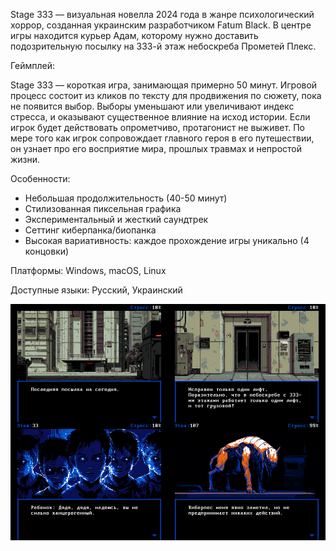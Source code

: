 Stage 333 — визуальная новелла 2024 года в жанре психологический хоррор, созданная украинским разработчиком Fatum Black. В центре игры находится курьер Адам, которому нужно доставить подозрительную посылку на 333-й этаж небоскреба Прометей Плекс.

Геймплей:

Stage 333 — короткая игра, занимающая примерно 50 минут. Игровой процесс состоит из кликов по тексту для продвижения по сюжету, пока не появится выбор. Выборы уменьшают или увеличивают индекс стресса, и оказывают существенное влияние на исход истории. Если игрок будет действовать опрометчиво, протагонист не выживет. По мере того как игрок сопровождает главного героя в его путешествии, он узнает про его восприятие мира, прошлых травмах и непростой жизни.

Особенности:

- Небольшая продолжительность (40-50 минут)
- Стилизованная пиксельная графика
- Экспериментальный и жесткий саундтрек
- Сеттинг киберпанка/биопанка
- Высокая вариативность: каждое прохождение игры уникально (4 концовки)

Платформы: Windows, macOS, Linux

Доступные языки: Русский, Украинский

<img src="https://github.com/fatumblack/Stage-333-VN/blob/main/screenshots.jpg">
